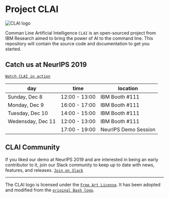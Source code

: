 # Project CLAI

![CLAI logo](https://www.dropbox.com/s/nbkfa59khtlcs79/clai-logo.png?raw=1)

Comman Line Artificial Intelligence `CLAI` is an open-sourced project from IBM Research aimed to bring the power of AI to the command line. This repository will contain the source code and documentation to get you started.

## Catch us at NeurIPS 2019 

[`Watch CLAI in action`](https://ibm.biz/clai-home)

| day | time | location |
|-----|------|----------|
| Sunday, Dec 8 | 12:00 - 13:00 | IBM Booth #111 |
| Monday, Dec 9 | 16:00 - 17:00 | IBM Booth #111 |
| Tuesday, Dec 10 | 14:00 - 15:00 | IBM Booth #111 |
| Wedensday, Dec 11 | 12:00 - 13:00 | IBM Booth #111 |
|  | 17:00 - 19:00 | NeurIPS Demo Session |
 
## CLAI Community 

If you liked our demo at NeurIPS 2019 and are interested in being an early contributor to it, join our Slack community to keep up to date with news, features, and releases. [`Join on Slack`](https://ibm.biz/clai-slack)

----
The CLAI logo is licensed under the [`Free Art License`](http://artlibre.org/licence/lal/en/). It has been adopted and modified from the [`original Bash logo`](https://github.com/odb/official-bash-logo).
